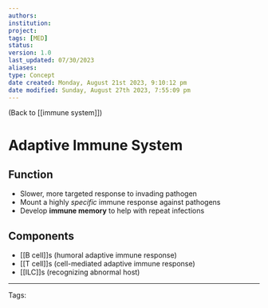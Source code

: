 ```yaml
---
authors: 
institution: 
project: 
tags: [MED]
status: 
version: 1.0
last_updated: 07/30/2023
aliases: 
type: Concept
date created: Monday, August 21st 2023, 9:10:12 pm
date modified: Sunday, August 27th 2023, 7:55:09 pm
---
```


(Back to [[immune system]])

# Adaptive Immune System

## Function
- Slower, more targeted response to invading pathogen
- Mount a highly _specific_ immune response against pathogens
- Develop **immune memory** to help with repeat infections

## Components
- [[B cell]]s (humoral adaptive immune response)
- [[T cell]]s (cell-mediated adaptive immune response)
- [[ILC]]s (recognizing abnormal host)

---
Tags: